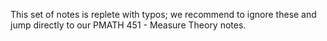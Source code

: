 This set of notes is replete with typos; we recommend to ignore these and jump directly to our PMATH 451 - Measure Theory notes.
